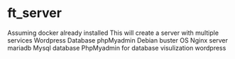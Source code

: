 # ft_server
Assuming docker already installed
This will create a server with multiple services Wordpress Database phpMyadmin
Debian buster OS
Nginx server
mariadb Mysql database
PhpMyadmin for database visulization
wordpress

